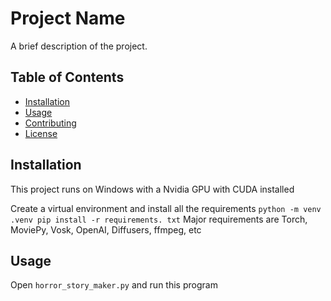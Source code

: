 # Project Name

A brief description of the project.

## Table of Contents

- [Installation](#installation)
- [Usage](#usage)
- [Contributing](#contributing)
- [License](#license)

## Installation

This project runs on Windows with a Nvidia GPU with CUDA installed

Create a virtual environment and install all the requirements
`
python -m venv .venv
pip install -r requirements. txt
`
Major requirements are Torch, MoviePy, Vosk, OpenAI, Diffusers, ffmpeg, etc
 
## Usage

Open `horror_story_maker.py` and run this program
